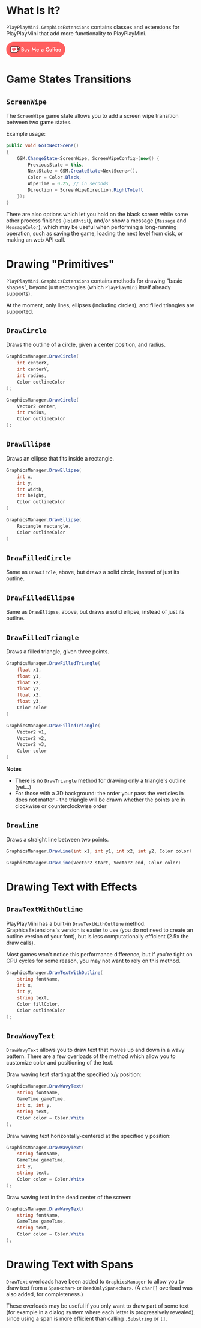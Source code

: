 # What Is It?

`PlayPlayMini.GraphicsExtensions` contains classes and extensions for PlayPlayMini that add more functionality to PlayPlayMini.

[![Buy Me a Coffee at ko-fi.com](https://raw.githubusercontent.com/BenMakesGames/AssetsForNuGet/main/buymeacoffee.png)](https://ko-fi.com/A0A12KQ16)

# Game States Transitions

## `ScreenWipe`

The `ScreenWipe` game state allows you to add a screen wipe transition between two game states.

Example usage:

```c#
public void GoToNextScene()
{
    GSM.ChangeState<ScreenWipe, ScreenWipeConfig>(new() {
        PreviousState = this,
        NextState = GSM.CreateState<NextScene>(),
        Color = Color.Black,
        WipeTime = 0.25, // in seconds
        Direction = ScreenWipeDirection.RightToLeft
    });
}
```

There are also options which let you hold on the black screen while some other process finishes (`HoldUntil`), and/or show a message (`Message` and `MessageColor`), which may be useful when performing a long-running operation, such as saving the game, loading the next level from disk, or making an web API call.

# Drawing "Primitives"

`PlayPlayMini.GraphicsExtensions` contains methods for drawing "basic shapes", beyond just rectangles (which `PlayPlayMini` itself already supports).

At the moment, only lines, ellipses (including circles), and filled triangles are supported.

## `DrawCircle`

Draws the outline of a circle, given a center position, and radius.

```c#
GraphicsManager.DrawCircle(
    int centerX,
    int centerY,
    int radius,
    Color outlineColor
);
```

```c#
GraphicsManager.DrawCircle(
    Vector2 center,
    int radius,
    Color outlineColor
);
```

## `DrawEllipse`

Draws an ellipse that fits inside a rectangle.

```c#
GraphicsManager.DrawEllipse(
    int x,
    int y,
    int width,
    int height,
    Color outlineColor
)
```

```c#
GraphicsManager.DrawEllipse(
    Rectangle rectangle,
    Color outlineColor
)
```

## `DrawFilledCircle`

Same as `DrawCircle`, above, but draws a solid circle, instead of just its outline.

## `DrawFilledEllipse`

Same as `DrawEllipse`, above, but draws a solid ellipse, instead of just its outline.

## `DrawFilledTriangle`

Draws a filled triangle, given three points.

```c#
GraphicsManager.DrawFilledTriangle(
    float x1,
    float y1,
    float x2,
    float y2,
    float x3,
    float y3,
    Color color
)
```

```c#
GraphicsManager.DrawFilledTriangle(
    Vector2 v1,
    Vector2 v2,
    Vector2 v3,
    Color color
)
```

**Notes**
* There is no `DrawTriangle` method for drawing only a triangle's outline (yet...)
* For those with a 3D background: the order your pass the verticies in does not matter - the triangle will be drawn whether the points are in clockwise or counterclockwise order

## `DrawLine`

Draws a straight line between two points.

```c#
GraphicsManager.DrawLine(int x1, int y1, int x2, int y2, Color color)
```

```c#
GraphicsManager.DrawLine(Vector2 start, Vector2 end, Color color)
```

# Drawing Text with Effects

## `DrawTextWithOutline`

PlayPlayMini has a built-in `DrawTextWithOutline` method. GraphicsExtensions's version is easier to use (you do not need to create an outline version of your font), but is less computationally efficient (2.5x the draw calls).

Most games won't notice this performance difference, but if you're tight on CPU cycles for some reason, you may not want to rely on this method.

```c#
GraphicsManager.DrawTextWithOutline(
    string fontName,
    int x,
    int y,
    string text,
    Color fillColor,
    Color outlineColor
);
```

## `DrawWavyText`

`DrawWavyText` allows you to draw text that moves up and down in a wavy pattern. There are a few overloads of the method which allow you to customize color and positioning of the text.

Draw waving text starting at the specified x/y position:

```c#
GraphicsManager.DrawWavyText(
    string fontName,
    GameTime gameTime,
    int x, int y,
    string text,
    Color color = Color.White
);
```

Draw waving text horizontally-centered at the specified y position:

```c#
GraphicsManager.DrawWavyText(
    string fontName,
    GameTime gameTime,
    int y,
    string text,
    Color color = Color.White
);
```

Draw waving text in the dead center of the screen:

```c#
GraphicsManager.DrawWavyText(
    string fontName,
    GameTime gameTime,
    string text,
    Color color = Color.White
);
```

# Drawing Text with Spans

`DrawText` overloads have been added to `GraphicsManager` to allow you to draw text from a `Span<char>` or `ReadOnlySpan<char>`. (A `char[]` overload was also added, for completeness.)

These overloads may be useful if you only want to draw part of some text (for example in a dialog system where each letter is progressively revealed), since using a span is more efficient than calling `.Substring` or `[]`.
